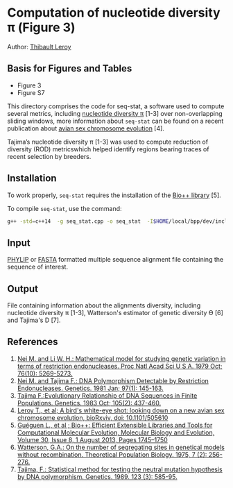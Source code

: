 # Computation of nucleotide diversity π (Figure 3)

Author: [Thibault Leroy](mailto:thibault.leroy@umontpellier.fr)

## Basis for Figures and Tables
* Figure 3
* Figure S7


This directory comprises the code for seq-stat, a software used to compute several metrics, including
[nucleotide diversity π](https://en.wikipedia.org/wiki/Nucleotide_diversity) [1-3] over non-overlapping sliding windows, more information about `seq-stat` can be found on a recent publication about [avian sex chromosome evolution](https://www.biorxiv.org/content/early/2018/12/26/505610.full.pdf+html) [4].

Tajima’s nucleotide diversity π [1-3] was used to compute reduction of diversity (ROD) metricswhich helped identify regions bearing traces of recent selection by breeders.


## Installation

To work properly, `seq-stat` requires the installation of the [Bio++ library](http://biopp.univ-montp2.fr/) [5].

To compile `seq-stat`, use the command:

```bash 
g++ -std=c++14  -g seq_stat.cpp -o seq_stat  -I$HOME/local/bpp/dev/include/ -L$HOME/local/bpp/dev/lib/ -DVIRTUAL_COV=yes -Wall -lbpp-seq -lbpp-core -lbpp-popgen
```

## Input
[PHYLIP](https://en.wikipedia.org/wiki/PHYLIP) or [FASTA](https://en.wikipedia.org/wiki/FASTA_format) formatted multiple sequence alignment file containing the sequence of interest.


## Output
File containing information about the alignments diversity, including nucleotide diversity π [1-3], Watterson's estimator of genetic diversity ϴ [6] and Tajima's D [7].

## References
1. [Nei M. and Li W. H.: Mathematical model for studying genetic variation in terms of restriction endonucleases. Proc Natl Acad Sci U S A. 1979 Oct; 76(10): 5269-5273.](https://www.ncbi.nlm.nih.gov/pmc/articles/PMC413122/)
2. [Nei M. and Tajima F.: DNA Polymorphism Detectable by Restriction Endonucleases. Genetics. 1981 Jan; 97(1): 145-163.](https://www.ncbi.nlm.nih.gov/pmc/articles/PMC1214380/)
3. [Tajima F.:Evolutionary Relationship of DNA Sequences in Finite Populations. Genetics. 1983 Oct; 105(2): 437-460.](https://www.ncbi.nlm.nih.gov/pmc/articles/PMC1202167/)
4. [Leroy T., et al; A bird's white-eye shot: looking down on a new avian sex chromosome evolution, bioRxviv, doi: 10.1101/505610](https://doi.org/10.1101/505610)
5. [Guéguen L., et al ; Bio++: Efficient Extensible Libraries and Tools for Computational Molecular Evolution, Molecular Biology and Evolution, Volume 30, Issue 8, 1 August 2013, Pages 1745–1750](https://doi.org/10.1093/molbev/mst097)
6. [Watterson, G.A.: On the number of segregating sites in genetical models without recombination. Theoretical Population Biology. 1975, 7 (2): 256-276.](https://doi.org/10.1016%2F0040-5809%2875%2990020-9)
7. [Tajima, F.: Statistical method for testing the neutral mutation hypothesis by DNA polymorphism. Genetics. 1989. 123 (3): 585-95.](https://www.ncbi.nlm.nih.gov/pmc/articles/PMC1203831)
